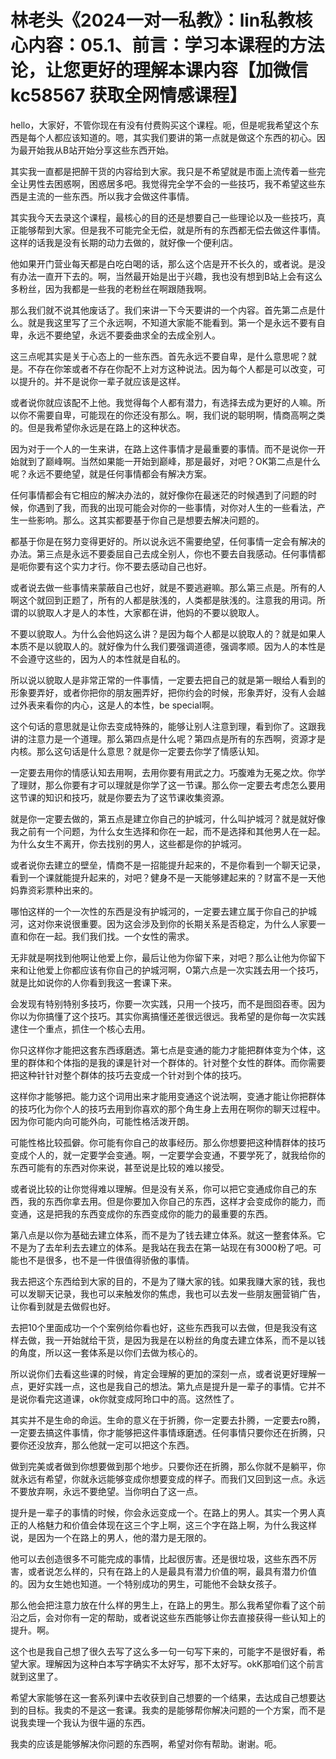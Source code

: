 # 林老头《2024一对一私教》：lin私教核心内容：05.1、前言：学习本课程的方法论，让您更好的理解本课内容【加微信 kc58567 获取全网情感课程】

hello，大家好，不管你现在有没有付费购买这个课程。呃，但是呢我希望这个东西是每个人都应该知道的。嗯，其实我们要讲的第一点就是做这个东西的初心。因为最开始我从B站开始分享这些东西开始。

其实我一直都是把醉干货的内容给到大家。我只是不希望就是市面上流传着一些完全让男性去困惑啊，困惑居多吧。我觉得完全学不会的一些技巧，我不希望这些东西是主流的一些东西。所以我才会做这件事情。

其实我今天去录这个课程，最核心的目的还是想要自己一些理论以及一些技巧，真正能够帮到大家。但是我不可能完全无偿，就是所有的东西都无偿去做这件事情。这样的话我是没有长期的动力去做的，就好像一个便利店。

他如果开门营业每天都是白吃白喝的话，那么这个店是开不长久的，或者说。是没有办法一直开下去的。啊，当然最开始是出于兴趣，我也没有想到B站上会有这么多粉丝，因为我都是一些我的老粉丝在啊跟随我啊。

那么我们就不说其他废话了。我们来讲一下今天要讲的一个内容。首先第二点是什么。就是我这里写了三个永远啊，不知道大家能不能看到。第一个是永远不要有自卑，永远不要绝望，永远不要委曲求全的去成全别人。

这三点呢其实是关于心态上的一些东西。首先永远不要自卑，是什么意思呢？就是。不存在你笨或者不存在你配不上对方这种说法。因为每个人都是可以改变，可以提升的。并不是说你一辈子就应该是这样。

或者说你就应该配不上他。我觉得每个人都有潜力，有选择去成为更好的人嘛。所以你不需要自卑，可能现在的你还没有那么。啊，我们说的聪明啊，情商高啊之类的。但是我希望你永远是在路上的这种状态。

因为对于一个人的一生来讲，在路上这件事情才是最重要的事情。而不是说你一开始就到了巅峰啊。当然如果能一开始到巅峰，那是最好，对吧？OK第二点是什么呢？永远不要绝望，就是任何事情都会有解决方案。

任何事情都会有它相应的解决办法的，就好像你在最迷茫的时候遇到了问题的时候，你遇到了我，而我的出现可能会对你的一些事情，对你对人生的一些看法，产生一些影响。那么。这其实都要基于你自己是想要去解决问题的。

都基于你是在努力变得更好的。所以说永远不需要绝望，任何事情一定会有解决的办法。第三点是永远不要委屈自己去成全别人，你也不要去自我感动。任何事情都是呃你要有这个实力才行。你不要去感动自己也好。

或者说去做一些事情来蒙蔽自己也好，就是不要逃避嘛。那么第三点是。所有的人啊这个就回到正题了，所有的人都是肤浅的，人类都是肤浅的。注意我的用词。所谓的以貌取人才是人的本性，大家都在讲，他妈的不要以貌取人。

不要以貌取人。为什么会他妈这么讲？是因为每个人都是以貌取人的？就是如果人本质不是以貌取人的。就好像为什么我们要强调道德，强调孝顺。因为人的本性是不会遵守这些的，因为人的本性就是自私的。

所以说以貌取人是非常正常的一件事情，一定要去把自己的就是第一眼给人看到的形象要弄好，或者你把你的朋友圈弄好，把你约会的时候，形象弄好，没有人会越过外表来看你的内心，这是人的本性，be special啊。

这个句话的意思就是让你去变成特殊的，能够让别人注意到理，看到你了。这跟我讲的注意力是一个道理。那么第四点是什么呢？第四点是所有的东西啊，资源才是内核。那么这句话是什么意思？就是你一定要去你学了情感认知。

一定要去用你的情感认知去用啊，去用你要有用武之力。巧腹难为无冕之炊。你学了理财，那么你要有才可以理就是你学了这一节课。那么你一定要去考虑怎么要用这节课的知识和技巧，就是你要去为了这节课收集资源。

就是你一定要去做的，第五点是建立你自己的护城河，什么叫护城河？就是就好像我之前有一个问题，为什么女生选择和你在一起，而不是选择和其他男人在一起。为什么女生不离开，你去找别的男人，这些都是你的护城河。

或者说你去建立的壁垒，情商不是一招能提升起来的，不是你看到一个聊天记录，看到一个课就能提升起来的，对吧？健身不是一天能够建起来的？财富不是一天他妈靠资彩票种出来的。

哪怕这样的一个一次性的东西是没有护城河的，一定要去建立属于你自己的护城河，这对你来说很重要。因为这会涉及到你的长期关系是否稳定，为什么人家要一直和你在一起。我们我们找。一个女性的需求。

无非就是啊找到他啊让他爱上你，最后让他为你留下来，对吧？那么让他为你留下来和让他爱上你都应该有你自己的护城河啊，O第六点是一次实践去用一个技巧，就是比如说你的人你看到我这一套课下来。

会发现有特别特别多技巧，你要一次实践，只用一个技巧，而不是囫囵吞枣。因为你以为你搞懂了这个技巧。其实你离搞懂还差很远很远。我希望的是你每一次实践逮住一个重点，抓住一个核心去用。

你只这样你才能把这套东西琢磨透。第七点是变通的能力才能把群体变为个体，这里的群体和个体指的是我的课是针对一个群体的。针对整个女性的群体。而你需要把这种针针对整个群体的技巧去变成一个针对到个体的技巧。

这样你才能够把。能力这个词用出来才能用变通这个说法啊，变通才能让你把群体的技巧化为你个人的技巧去用到你喜欢的那个角生身上去用在啊你的聊天过程中。因为你可能内向可能外向，可能性格活泼开朗。

可能性格比较孤僻。你可能有你自己的故事经历。那么你想要把这种情群体的技巧变成个人的，就一定要学会变通。啊，一定要学会变通，不要学死了，就我给你的东西可能有的东西对你来说，甚至说是比较的难以接受。

或者说比较的让你觉得难以理解。但是没有关系，你可以把它变通成你自己的东西，我的东西你拿去用。但是你要加入你自己的东西，这样才会变成你的能力，而变通，这是把我的东西变成你的东西变成你的能力的最重要的东西。

第八点是以你为基础去建立体系，而不是为了钱去建立体系。就这一整套体系。它不是为了去牟利去去建立的体系。是我站在我去在第一站现在有3000粉了吧。可能也不是很多，也不是一件很值得骄傲的事情。

我去把这个东西给到大家的目的，不是为了赚大家的钱。如果我赚大家的钱，我也可以发聊天记录，我也可以来触发你的焦虑，我也可以去发一些朋友圈营销广告，让你看到就是去做假也好。

去把10个里面成功一个个案例给你看也好，这些东西我可以去做，但是我没有这样去做，我一开始就给干货，是因为我是在以粉丝的角度去建立体系，而不是以钱的角度，所以这一套体系是以你们去做为核心的。

所以说你们去看这些课的时候，肯定会理解的更加的深刻一点，或者说更好理解一点，更好实践一点，这也是我自己的想法。第九点是提升是一辈子的事情。它并不是说你看完这道课，ok你就变成阿玲口中的高。这然性了。

其实并不是生命的命运。生命的意义在于折腾，你一定要去扑腾，一定要去ro腾，一定要去搞这件事情，你才能够把这件事情琢磨透。任何事情只要你还在折腾，只要你还没放弃，那么他就一定可以把这个东西。

做到完美或者做到你想要做到那个地步。只要你还在折腾，那么你就不是躺平，你就永远有希望，你就永远能够变成你想要变成的样子。而我们又回到这一点。永远不要放弃啊，永远不要绝望。当你明白了这一点。

提升是一辈子的事情的时候，你会永远变成一个。在路上的男人。其实一个男人真正的人格魅力和价值会体现在这三个字上啊，这三个字在路上啊，为什么我这样说，是因为一个在路上的男人，他的潜力是无限的。

他可以去创造很多不可能完成的事情，比起很厉害。还是很垃圾，这些东西不厉害，或者说怎么样的，只有在路上的人是最具有潜力价值的啊，最具有潜力价值的。因为女生她也知道。一个特别成功的男生，可能他不会缺女孩子。

那么他会把注意力放在什么样的男生上，在路上的男生。那么我希望你看了这个前沿之后，会对你有一定的帮助，或者说这些东西能够让你去直接获得一些认知上的提升。啊。

这个也是我自己想了很久去写了这么多一句一句写下来的，可能字不是很好看，希望大家。理解因为这种白本写字确实不太好写，那不太好写。okK那咱们这个前言就到这里了。

希望大家能够在这一套系列课中去收获到自己想要的一个结果，去达成自己想要达到的目标。我卖的不是这一套课。我卖的是能够帮你解决问题的一个方案，而不是说我卖理一个我认为很牛逼的东西。

我卖的应该是能够解决你问题的东西啊，希望对你有帮助。谢谢。呃。